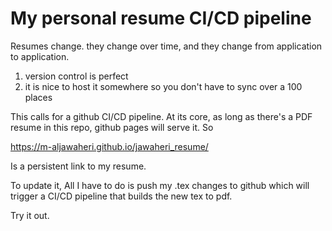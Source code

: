 # My personal resume CI/CD pipeline


Resumes change. they change over time, and they change from application to application.

1) version control is perfect
2) it is nice to host it somewhere so you don't have to sync over a 100 places


This calls for a github CI/CD pipeline. At its core, as long as there's a PDF resume in this repo, github pages will serve it. So

https://m-aljawaheri.github.io/jawaheri_resume/

Is a persistent link to my resume.

To update it, All I have to do is push my .tex changes to github which will trigger a CI/CD pipeline that builds the new tex to pdf.

Try it out.

